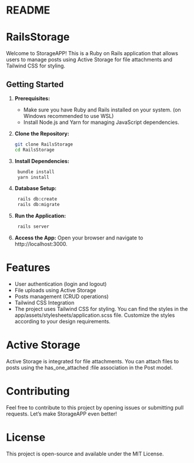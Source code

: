 # README
# RailsStorage

Welcome to StorageAPP! This is a Ruby on Rails application that allows users to manage posts using Active Storage for file attachments and Tailwind CSS for styling.

## Getting Started

1. **Prerequisites:**
   - Make sure you have Ruby and Rails installed on your system. (on Windows recommended to use WSL)
   - Install Node.js and Yarn for managing JavaScript dependencies.

2. **Clone the Repository:**
   ```bash
   git clone RailsStorage
   cd RailsStorage

3. **Install Dependencies:**
   ```bash
    bundle install
    yarn install

3. **Database Setup:**
   ```bash
    rails db:create
    rails db:migrate

3. **Run the Application:**
   ```bash
    rails server

3. **Access the App:**
 Open your browser and navigate to http://localhost:3000.

# Features
- User authentication (login and logout)
- File uploads using Active Storage
- Posts management (CRUD operations)
- Tailwind CSS Integration
- The project uses Tailwind CSS for styling. You can find the styles in the app/assets/stylesheets/application.scss file. Customize the styles according to your design requirements.

# Active Storage
Active Storage is integrated for file attachments. You can attach files to posts using the has_one_attached :file association in the Post model.

# Contributing
Feel free to contribute to this project by opening issues or submitting pull requests. Let’s make StorageAPP even better!

# License
This project is open-source and available under the MIT License.



